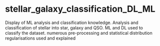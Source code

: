 # stellar_galaxy_classification_DL_ML
Display of ML analysis and classification knowledge. Analysis and classification of stellar into star, galaxy and QSO. ML and DL used to classify the dataset. numerous pre-processing and statistical distribution regularisations used and explained
